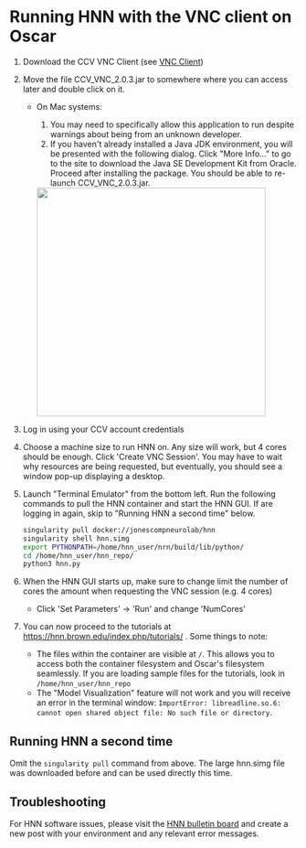 # Running HNN with the VNC client on Oscar

1. Download the CCV VNC Client (see [VNC Client](https://web1.ccv.brown.edu/technologies/vnc))
2. Move the file CCV_VNC_2.0.3.jar to somewhere where you can access later and double click on it.

   * On Mac systems:

      1. You may need to specifically allow this application to run despite warnings about being from an unknown developer.
      2. If you haven't already installed a Java JDK environment, you will be presented with the following dialog. Click "More Info..." to go to the site to download the Java SE Development Kit from Oracle. Proceed after installing the package. You should be able to re-launch CCV_VNC_2.0.3.jar.

      <img src="install_pngs/jdk.png" width="400" />

3. Log in using your CCV account credentials
4. Choose a machine size to run HNN on. Any size will work, but 4 cores should be enough. Click 'Create VNC Session'. You may have to wait why resources are being requested, but eventually, you should see a window pop-up displaying a desktop.
5. Launch "Terminal Emulator" from the bottom left. Run the following commands to pull the HNN container and start the HNN GUI. If are logging in again, skip to "Running HNN a second time" below.

   ```bash
   singularity pull docker://jonescompneurolab/hnn
   singularity shell hnn.simg
   export PYTHONPATH=/home/hnn_user/nrn/build/lib/python/
   cd /home/hnn_user/hnn_repo/
   python3 hnn.py
   ```

6. When the HNN GUI starts up, make sure to change limit the number of cores the amount when requesting the VNC session (e.g. 4 cores)
    * Click 'Set Parameters' -> 'Run' and change 'NumCores'
7. You can now proceed to the tutorials at https://hnn.brown.edu/index.php/tutorials/ . Some things to note:

   * The files within the container are visible at `/`. This allows you to access both the container filesystem and Oscar's filesystem seamlessly. If you are loading sample files for the tutorials, look in `/home/hnn_user/hnn_repo`
   * The "Model Visualization" feature will not work and you will receive an error in the terminal window: `ImportError: libreadline.so.6: cannot open shared object file: No such file or directory`.

## Running HNN a second time

Omit the `singularity pull` command from above. The large hnn.simg file was downloaded before and can be used directly this time.

## Troubleshooting

For HNN software issues, please visit the [HNN bulletin board](https://www.neuron.yale.edu/phpBB/viewforum.php?f=46) and create a new post with your environment and any relevant error messages.
